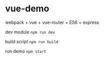 # vue-demo

webpack + vue + vue-router + ES6 + express

dev module
`npm run dev`

build script
`npm run build`

run demo
`npm start`